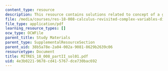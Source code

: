 ```yaml
---
content_type: resource
description: This resource contains solutions related to concept of a general equations.
file: /media/courses/res-18-008-calculus-revisited-complex-variables-differential-equations-and-linear-algebra-fall-2011/4e3b02219678cd415767dce730bac692_MITRES_18_008_partII_sol01.pdf
file_type: application/pdf
learning_resource_types: []
ocw_type: OCWFile
parent_title: Study Materials
parent_type: SupplementalResourceSection
parent_uid: 38b5a78e-2a04-002a-9081-8629b2639c06
resourcetype: Document
title: MITRES_18_008_partII_sol01.pdf
uid: 4e3b0221-9678-cd41-5767-dce730bac692
---
```

